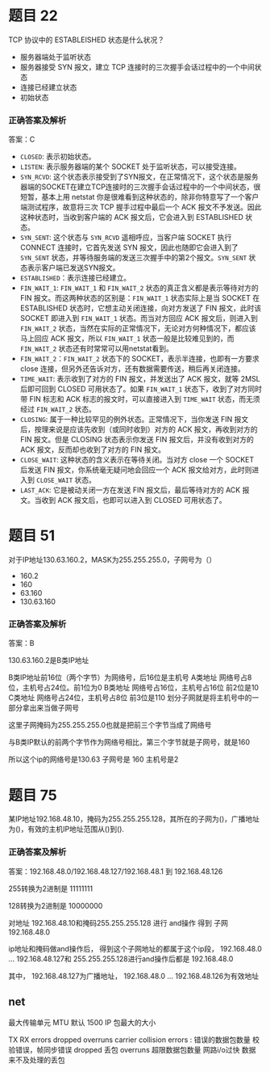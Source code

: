 # 题目 22
TCP 协议中的 ESTABLEISHED 状态是什么状况？
* 服务器端处于监听状态
* 服务器接受 SYN 报文，建立 TCP 连接时的三次握手会话过程中的一个中间状态
* 连接已经建立状态
* 初始状态

### 正确答案及解析
答案：C
* `CLOSED`: 表示初始状态。
* `LISTEN`: 表示服务器端的某个 SOCKET 处于监听状态，可以接受连接。
* `SYN_RCVD`: 这个状态表示接受到了SYN报文，在正常情况下，这个状态是服务器端的SOCKET在建立TCP连接时的三次握手会话过程中的一个中间状态，很短暂，基本上用 netstat 你是很难看到这种状态的，除非你特意写了一个客户端测试程序，故意将三次 TCP 握手过程中最后一个 ACK 报文不予发送。因此这种状态时，当收到客户端的 ACK 报文后，它会进入到 ESTABLISHED 状态。
* `SYN_SENT`: 这个状态与 `SYN_RCVD` 遥相呼应，当客户端 SOCKET 执行 CONNECT 连接时，它首先发送 SYN 报文，因此也随即它会进入到了 `SYN_SENT` 状态，并等待服务端的发送三次握手中的第2个报文。`SYN_SENT` 状态表示客户端已发送SYN报文。
* `ESTABLISHED`：表示连接已经建立。
* `FIN_WAIT_1`: `FIN_WAIT_1` 和 `FIN_WAIT_2` 状态的真正含义都是表示等待对方的 FIN 报文。而这两种状态的区别是：`FIN_WAIT_1` 状态实际上是当 SOCKET 在 ESTABLISHED 状态时，它想主动关闭连接，向对方发送了 FIN 报文，此时该 SOCKET 即进入到 `FIN_WAIT_1` 状态。而当对方回应 ACK 报文后，则进入到 `FIN_WAIT_2` 状态，当然在实际的正常情况下，无论对方何种情况下，都应该马上回应 ACK 报文，所以 `FIN_WAIT_1` 状态一般是比较难见到的，而 `FIN_WAIT_2` 状态还有时常常可以用netstat看到。
* `FIN_WAIT_2`：`FIN_WAIT_2` 状态下的 SOCKET，表示半连接，也即有一方要求 close 连接，但另外还告诉对方，还有数据需要传送，稍后再关闭连接。
* `TIME_WAIT`: 表示收到了对方的 FIN 报文，并发送出了 ACK 报文，就等 2MSL 后即可回到 CLOSED 可用状态了。如果 `FIN_WAIT_1` 状态下，收到了对方同时带 FIN 标志和 ACK 标志的报文时，可以直接进入到 `TIME_WAIT` 状态，而无须经过 `FIN_WAIT_2` 状态。
* `CLOSING`: 属于一种比较罕见的例外状态。正常情况下，当你发送 FIN 报文后，按理来说是应该先收到（或同时收到）对方的 ACK 报文，再收到对方的 FIN 报文。但是 CLOSING 状态表示你发送 FIN 报文后，并没有收到对方的 ACK 报文，反而却也收到了对方的 FIN 报文。
* `CLOSE_WAIT`: 这种状态的含义表示在等待关闭。当对方 close 一个 SOCKET 后发送 FIN 报文，你系统毫无疑问地会回应一个 ACK 报文给对方，此时则进入到 `CLOSE_WAIT` 状态。
* `LAST_ACK`: 它是被动关闭一方在发送 FIN 报文后，最后等待对方的 ACK 报文。当收到 ACK 报文后，也即可以进入到 CLOSED 可用状态了。



# 题目 51
对于IP地址130.63.160.2，MASK为255.255.255.0，子网号为（）
* 160.2
* 160
* 63.160
* 130.63.160

### 正确答案及解析
答案：B

130.63.160.2是B类IP地址

B类IP地址前16位（两个字节）为网络号，后16位是主机号
A类地址 网络号占8位，主机号占24位。前1位为0
B类地址 网络号占16位，主机号占16位 前2位是10
C类地址 网络号占24位，主机号占8位  前3位是110
划分子网就是将主机号中的一部分拿出来当做子网号

这里子网掩码为255.255.255.0也就是把前三个字节当成了网络号

与B类IP默认的前两个字节作为网络号相比，第三个字节就是子网号，就是160

所以这个ip的网络号是130.63 子网号是 160 主机号是2


# 题目 75
某IP地址192.168.48.10，掩码为255.255.255.128，其所在的子网为()，广播地址为()，有效的主机IP地址范围从()到().

### 正确答案及解析
答案：192.168.48.0/192.168.48.127/192.168.48.1  到 192.168.48.126

255转换为2进制是 11111111

128转换为2进制是 10000000

对地址 192.168.48.10和掩码255.255.255.128 进行 and操作 得到 子网  192.168.48.0

ip地址和掩码做and操作后， 得到这个子网地址的都属于这个ip段， 192.168.48.0 ... 192.168.48.127和 255.255.255.128进行and操作后都是 192.168.48.0

其中， 192.168.48.127为广播地址，  192.168.48.0 ... 192.168.48.126为有效地址



## net
最大传输单元 MTU 默认 1500 IP 包最大的大小

TX RX
errors dropped overruns carrier collision
errors : 错误的数据包数量 校验错误，帧同步错误
dropped 丢包
overruns 超限数据包数量 网路i/o过快 数据来不及处理的丢包
